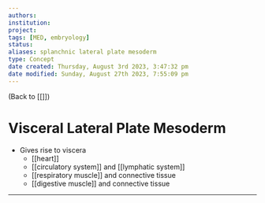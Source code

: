 ```yaml
---
authors: 
institution: 
project: 
tags: [MED, embryology]
status: 
aliases: splanchnic lateral plate mesoderm
type: Concept
date created: Thursday, August 3rd 2023, 3:47:32 pm
date modified: Sunday, August 27th 2023, 7:55:09 pm
---
```


(Back to [[]])

# Visceral Lateral Plate Mesoderm

- Gives rise to viscera
	- [[heart]]
	- [[circulatory system]] and [[lymphatic system]]
	- [[respiratory muscle]] and connective tissue
	- [[digestive muscle]] and connective tissue

---
